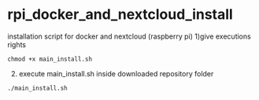 # rpi_docker_and_nextcloud_install
installation script for docker and nextcloud (raspberry pi)
1)give executions rights

```
chmod +x main_install.sh
```
2) execute main_install.sh inside downloaded repository folder

```
./main_install.sh
```
